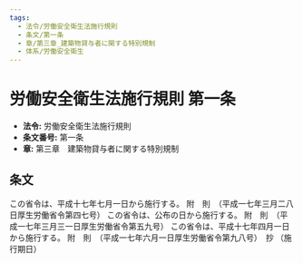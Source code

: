 ```yaml
---
tags:
  - 法令/労働安全衛生法施行規則
  - 条文/第一条
  - 章/第三章_建築物貸与者に関する特別規制
  - 体系/労働安全衛生
---
```

# 労働安全衛生法施行規則 第一条

- **法令:** 労働安全衛生法施行規則
- **条文番号:** 第一条
- **章:** 第三章　建築物貸与者に関する特別規制

## 条文
この省令は、平成十七年七月一日から施行する。
附　則　（平成一七年三月二八日厚生労働省令第四七号）
この省令は、公布の日から施行する。
附　則　（平成一七年三月三一日厚生労働省令第五九号）
この省令は、平成十七年四月一日から施行する。
附　則　（平成一七年六月一日厚生労働省令第九八号）　抄
（施行期日）


